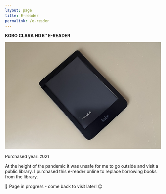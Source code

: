 ```yaml
---
layout: page
title: E-reader
permalink: /e-reader
---
```


<b>KOBO CLARA HD 6″ E-READER</b>

<img src="/assets/kobo-e-reader.jpg" alt="Kobo Clara HD 6″ E-Reader"/>

Purchased year: 2021<br />

At the height of the pandemic it was unsafe for me to go outside and visit a public library. I purchased this e-reader online to replace borrowing books from the library.

🚧 Page in progress - come back to visit later! 😉

<style>
  .wrapper {
    max-width: 58em;
  }
</style>